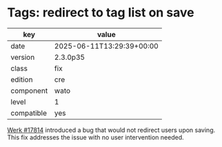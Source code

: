 [//]: # (werk v2)
# Tags: redirect to tag list on save

key        | value
---------- | ---
date       | 2025-06-11T13:29:39+00:00
version    | 2.3.0p35
class      | fix
edition    | cre
component  | wato
level      | 1
compatible | yes

[Werk #17814](https://checkmk.com/werk/17814) introduced a bug that would not
redirect users upon saving. This fix addresses the issue with no user
intervention needed.
